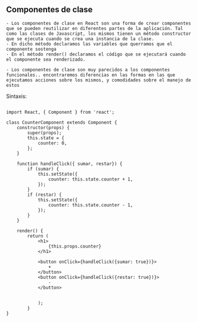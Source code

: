 ## Componentes de clase

    - Los componentes de clase en React son una forma de crear componentes que se pueden reutilizar en diferentes partes de la aplicación. Tal como las clases de Javascript, los mismos tienen un método constructor que se ejecuta cuando se crea una instancia de la clase.
    - En dicho método declaramos las variables que querramos que el componente sostenga
    - En el método render() declaramos el código que se ejecutará cuando el componente sea renderizado.

    - Los componentes de clase son muy parecidos a los componentes funcionales.. encontraremos diferencias en las formas en las que ejecutamos acciones sobre los mismos, y comodidades sobre el manejo de estos

Sintaxis:

```

import React, { Component } from 'react';

class CounterComponent extends Component {
    constructor(props) {
        super(props);
        this.state = {
            counter: 0,
        };
    }

    function handleClick({ sumar, restar}) {
        if (sumar) {
            this.setState({
                counter: this.state.counter + 1,
            });
        }
        if (restar) {
            this.setState({
                counter: this.state.counter - 1,
            });
        }
    }

    render() {
        return (
            <h1>
                {this.props.counter}
            </h1>

            <button onClick={handleClick({sumar: true})}>
                +
            </button>
            <button onClick={handleClick({restar: true})}>
                -
            </button>


            );
        }
}

```
